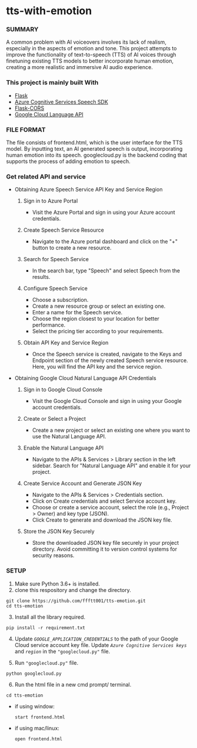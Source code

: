 # tts-with-emotion

### SUMMARY

A common problem with AI voiceovers involves its lack of realism, especially in the aspects of emotion and tone. This project attempts to improve the functionality of text-to-speech (TTS) of AI voices through finetuning existing TTS models to better incorporate human emotion, creating a more realistic and immersive AI audio experience. 


### This project is mainly built With

- [Flask](https://github.com/pallets/flask)
- [Azure Cognitive Services Speech SDK](https://github.com/Azure-Samples/cognitive-services-speech-sdk)
- [Flask-CORS](https://github.com/corydolphin/flask-cors)
- [Google Cloud Language API](https://cloud.google.com/natural-language/docs/basics)


### FILE FORMAT

The file consists of frontend.html, which is the user interface for the TTS model. By inputting text, an AI generated speech is output, incorporating human emotion into its speech. googlecloud.py is the backend coding that supports the process of adding emotion to speech.

### Get related API and service
- Obtaining Azure Speech Service API Key and Service Region
  1. Sign in to Azure Portal
      - Visit the Azure Portal and sign in using your Azure account credentials.

  2. Create Speech Service Resource
      - Navigate to the Azure portal dashboard and click on the "+" button to create a new resource.

  3. Search for Speech Service
      - In the search bar, type "Speech" and select Speech from the results.

  4. Configure Speech Service
      - Choose a subscription.
      - Create a new resource group or select an existing one.
      - Enter a name for the Speech service.
      - Choose the region closest to your location for better performance.
      - Select the pricing tier according to your requirements.
  5. Obtain API Key and Service Region
      - Once the Speech service is created, navigate to the Keys and Endpoint section of the newly created Speech service resource. Here, you will find the API key and the service region.

- Obtaining Google Cloud Natural Language API Credentials
  1. Sign in to Google Cloud Console
      - Visit the Google Cloud Console and sign in using your Google account credentials.

  2. Create or Select a Project
      - Create a new project or select an existing one where you want to use the Natural Language API.

  3. Enable the Natural Language API
      - Navigate to the APIs & Services > Library section in the left sidebar. Search for "Natural Language API" and enable it for your project.

  4. Create Service Account and Generate JSON Key
      - Navigate to the APIs & Services > Credentials section.
      - Click on Create credentials and select Service account key.
      - Choose or create a service account, select the role (e.g., Project > Owner) and key type (JSON).
      - Click Create to generate and download the JSON key file.
  5. Store the JSON Key Securely
      - Store the downloaded JSON key file securely in your project directory. Avoid committing it to version control systems for security reasons.

### SETUP

1. Make sure Python 3.6+ is installed.
2. clone this respository and change the directory.
```
git clone https://github.com/ffftt001/tts-emotion.git
cd tts-emotion
```
3. Install all the library required.
```
pip install -r requirement.txt
```

4. Update *`GOOGLE_APPLICATION_CREDENTIALS`* to the path of your Google Cloud service account key file.
Update *`Azure Cognitive Services keys`* and *`region`* in the `"googlecloud.py"` file.


5. Run `"googlecloud.py"` file.
```
python googlecloud.py
```
6. Run the html file in a new cmd prompt/ terminal.
```
cd tts-emotion
```
  - if using window:
    ```
    start frontend.html
    ```
  - if using mac/linux:
    ```
    open frontend.html
    ```
